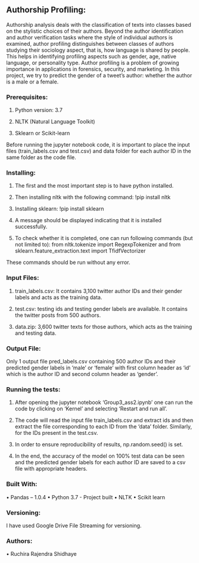 ## Authorship Proﬁling:

Authorship analysis deals with the classification of texts into classes based on the stylistic choices of their authors. Beyond the author identification and author verification tasks where the style of individual authors is examined, author profiling distinguishes between classes of authors studying their sociology aspect, that is, how language is shared by people. This helps in identifying profiling aspects such as gender, age, native language, or personality type. Author profiling is a problem of growing importance in applications in forensics, security, and marketing. In this project, we try to predict the gender of a tweet’s author: whether the author is a male or a female.

### Prerequisites:

1.	Python version: 3.7

2.	NLTK (Natural Language Toolkit)

3.	Sklearn or Scikit-learn

Before running the jupyter notebook code, it is important to place the input files (train_labels.csv and test.csv) and data folder for each author ID in the same folder as the code file.

### Installing:

1. The first and the most important step is to have python installed. 

2. Then installing nltk with the following command:
!pip install nltk

3. Installing sklearn:
!pip install sklearn

4. A message should be displayed indicating that it is installed successfully.

5. To check whether it is completed, one can run following commands (but not limited to):
from nltk.tokenize import RegexpTokenizer 
and 
from sklearn.feature_extraction.text import TfidfVectorizer

These commands should be run without any error.

### Input Files:

1. train_labels.csv: It contains 3,100 twitter author IDs and their gender labels and acts as the training data. 

2. test.csv: testing ids and testing gender labels are available. It contains the twitter posts from 500 authors. 

3. data.zip: 3,600 twitter texts for those authors, which acts as the training and testing data.

### Output File:

Only 1 output file pred_labels.csv containing 500 author IDs and their predicted gender labels in ‘male’ or ‘female’ with first column header as ‘id’ which is the author ID and second column header as ‘gender’. 

### Running the tests:

1. After opening the jupyter notebook ‘Group3_ass2.ipynb’ one can run the code by clicking on ‘Kernel’ and selecting ‘Restart and run all’. 

2. The code will read the input file train_labels.csv and extract ids and then extract the file corresponding to each ID from the ‘data’ folder. Similarly, for the IDs present in the test.csv. 

3. In order to ensure reproducibility of results, np.random.seed() is set. 

4. In the end, the accuracy of the model on 100% test data can be seen and the predicted gender labels for each author ID are saved to a csv file with appropriate headers.

### Built With:

•	Pandas – 1.0.4
•	Python 3.7 -  Project built
•	NLTK
•	Scikit learn

### Versioning:

I have used Google Drive File Streaming for versioning. 

### Authors:

•	Ruchira Rajendra Shidhaye


